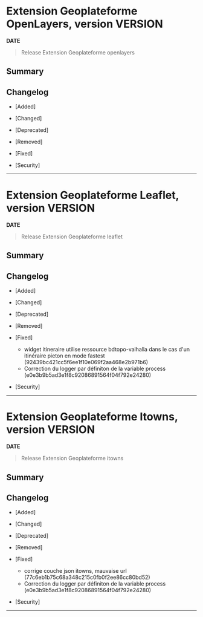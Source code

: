 


# Extension Geoplateforme OpenLayers, version __VERSION__

**__DATE__**
> Release Extension Geoplateforme openlayers

## Summary

## Changelog

* [Added]

* [Changed]

* [Deprecated]

* [Removed]

* [Fixed]

* [Security]

---

# Extension Geoplateforme Leaflet, version __VERSION__

**__DATE__**
> Release Extension Geoplateforme leaflet

## Summary

## Changelog

* [Added]

* [Changed]

* [Deprecated]

* [Removed]

* [Fixed]

    - widget itineraire utilise ressource bdtopo-valhalla dans le cas d'un itinéraire pieton en mode fastest (92439bc421cc5f6ee1f10e069f2aa468e2b971b6)
    - Correction du logger par définiton de la variable process (e0e3b9b5ad3e1f8c92086891564f04f792e24280)

* [Security]

---


# Extension Geoplateforme Itowns, version __VERSION__

**__DATE__**
> Release Extension Geoplateforme itowns

## Summary

## Changelog

* [Added]

* [Changed]

* [Deprecated]

* [Removed]

* [Fixed]

    - corrige couche json itowns, mauvaise url (77c6eb1b75c68a348c215c0fb0f2ee86cc80bd52)
    - Correction du logger par définiton de la variable process (e0e3b9b5ad3e1f8c92086891564f04f792e24280)

* [Security]

---
